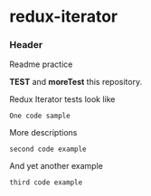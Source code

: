 # redux-iterator

### Header
Readme practice

**TEST** and **moreTest** this repository.

Redux Iterator tests look like

```
One code sample
```

More descriptions

```
second code example
```

And yet another example

```
third code example
```
